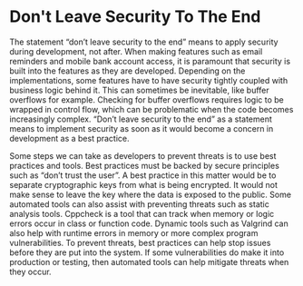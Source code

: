 # Don't Leave Security To The End

The statement “don’t leave security to the end” means to apply security during development, not after. When making features such as email reminders and mobile bank account access, it is paramount that security is built into the features as they are developed. Depending on the implementations, some features have to have security tightly coupled with business logic behind it. This can sometimes be inevitable, like buffer overflows for example. Checking for buffer overflows requires logic to be wrapped in control flow, which can be problematic when the code becomes increasingly complex. “Don’t leave security to the end” as a statement means to implement security as soon as it would become a concern in development as a best practice. 

Some steps we can take as developers to prevent threats is to use best practices and tools. Best practices must be backed by secure principles such as “don’t trust the user”. A best practice in this matter would be to separate cryptographic keys from what is being encrypted. It would not make sense to leave the key where the data is exposed to the public. Some automated tools can also assist with preventing threats such as static analysis tools. Cppcheck is a tool that can track when memory or logic errors occur in class or function code. Dynamic tools such as Valgrind can also help with runtime errors in memory or more complex program vulnerabilities. To prevent threats, best practices can help stop issues before they are put into the system. If some vulnerabilities do make it into production or testing, then automated tools can help mitigate threats when they occur.

